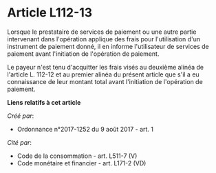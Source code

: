 # Article L112-13

Lorsque le prestataire de services de paiement ou une autre partie intervenant dans l'opération applique des frais pour
l'utilisation d'un instrument de paiement donné, il en informe l'utilisateur de services de paiement avant l'initiation de
l'opération de paiement.

Le payeur n'est tenu d'acquitter les frais visés au deuxième alinéa de l'article L. 112-12 et au premier alinéa du présent
article que s'il a eu connaissance de leur montant total avant l'initiation de l'opération de paiement.

**Liens relatifs à cet article**

_Créé par_:

  - Ordonnance n°2017-1252 du 9 août 2017 - art. 1

_Cité par_:

  - Code de la consommation - art. L511-7 (V)
  - Code monétaire et financier - art. L171-2 (VD)
